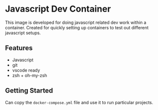 # Javascript Dev Container

This image is developed for doing javascript related dev work within a container. Created for quickly setting up containers to test out different javascript setups.

## Features

* Javascript
* git
* vscode ready
* zsh + oh-my-zsh

## Getting Started

Can copy the `docker-compose.yml` file and use it to run particular projects.






